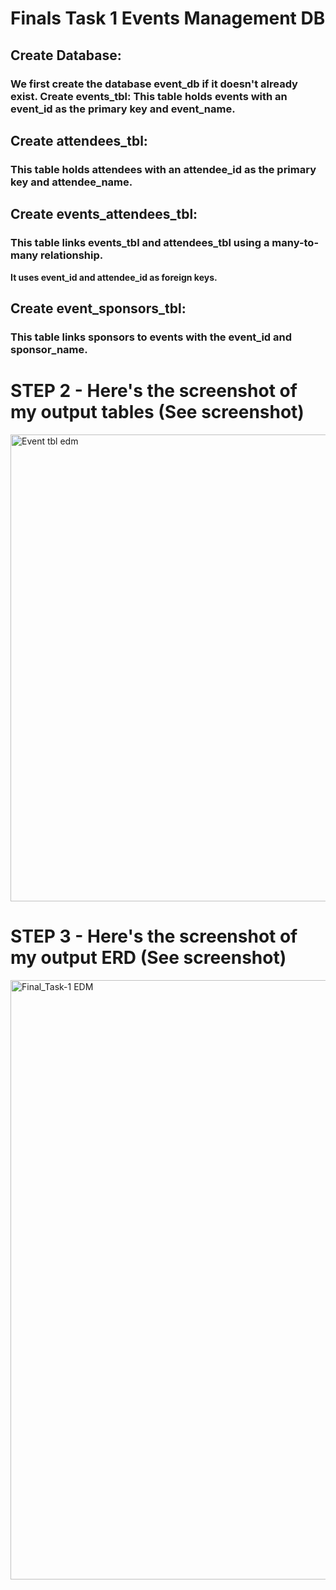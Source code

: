 # **Finals Task 1** **Events Management DB**
## Create Database:
### We first create the database event_db if it doesn't already exist. Create events_tbl: This table holds events with an event_id as the primary key and event_name.

## Create attendees_tbl:
### This table holds attendees with an attendee_id as the primary key and attendee_name.

## Create events_attendees_tbl:
### This table links events_tbl and attendees_tbl using a many-to-many relationship.

**It uses event_id and attendee_id as foreign keys.**

## Create event_sponsors_tbl:
### This table links sponsors to events with the event_id and sponsor_name.

# STEP 2 - Here's the screenshot of my output tables (See screenshot)
<img width="747" alt="Event tbl edm" src="https://github.com/user-attachments/assets/4a5b3225-4d2e-4f38-98f6-44c4848e8e34" /> 

# STEP 3 - Here's the screenshot of my output ERD (See screenshot)
<img width="959" alt="Final_Task-1 EDM" src="https://github.com/user-attachments/assets/4412869e-ed3d-48aa-8cd4-cd93b475f1fc" />

